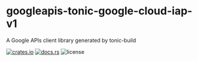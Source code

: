 # googleapis-tonic-google-cloud-iap-v1

A Google APIs client library generated by tonic-build

[![crates.io](https://img.shields.io/crates/v/googleapis-tonic-google-cloud-iap-v1)](https://crates.io/crates/googleapis-tonic-google-cloud-iap-v1)
[![docs.rs](https://img.shields.io/docsrs/googleapis-tonic-google-cloud-iap-v1)](https://docs.rs/googleapis-tonic-google-cloud-iap-v1)
![license](https://img.shields.io/crates/l/googleapis-tonic-google-cloud-iap-v1)
